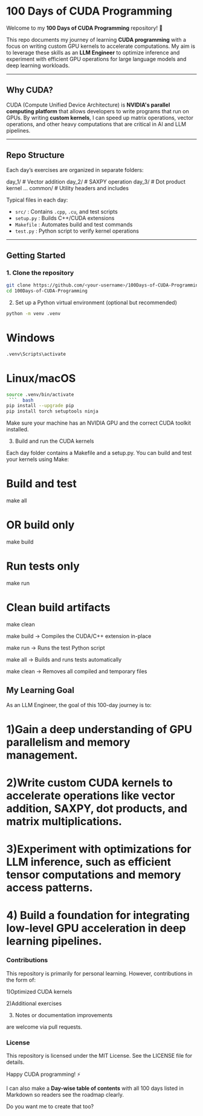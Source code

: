 # 100 Days of CUDA Programming

Welcome to my **100 Days of CUDA Programming** repository! 🚀  

This repo documents my journey of learning **CUDA programming** with a focus on writing custom GPU kernels to accelerate computations. My aim is to leverage these skills as an **LLM Engineer** to optimize inference and experiment with efficient GPU operations for large language models and deep learning workloads.

---

## Why CUDA?

CUDA (Compute Unified Device Architecture) is **NVIDIA's parallel computing platform** that allows developers to write programs that run on GPUs. By writing **custom kernels**, I can speed up matrix operations, vector operations, and other heavy computations that are critical in AI and LLM pipelines.

---

## Repo Structure

Each day’s exercises are organized in separate folders:

day_1/ # Vector addition
day_2/ # SAXPY operation
day_3/ # Dot product kernel
...
common/ # Utility headers and includes


Typical files in each day:

- `src/` : Contains `.cpp`, `.cu`, and test scripts
- `setup.py` : Builds C++/CUDA extensions
- `Makefile` : Automates build and test commands
- `test.py` : Python script to verify kernel operations

---

## Getting Started

### 1. Clone the repository

```bash
git clone https://github.com/<your-username>/100Days-of-CUDA-Programming.git
cd 100Days-of-CUDA-Programming
```

2. Set up a Python virtual environment (optional but recommended)
``` bash
python -m venv .venv
```
# Windows
``` bash
.venv\Scripts\activate
```
# Linux/macOS
```bash
source .venv/bin/activate
 ```  bash   
pip install --upgrade pip
pip install torch setuptools ninja
```

Make sure your machine has an NVIDIA GPU and the correct CUDA toolkit installed.

3. Build and run the CUDA kernels

Each day folder contains a Makefile and a setup.py. You can build and test your kernels using Make:


# Build and test
make all

# OR build only
make build

# Run tests only
make run

# Clean build artifacts
make clean

make build → Compiles the CUDA/C++ extension in-place

make run → Runs the test Python script

make all → Builds and runs tests automatically

make clean → Removes all compiled and temporary files

## My Learning Goal

As an LLM Engineer, the goal of this 100-day journey is to:

# 1)Gain a deep understanding of GPU parallelism and memory management.
# 2)Write custom CUDA kernels to accelerate operations like vector addition, SAXPY, dot products, and matrix multiplications.
# 3)Experiment with optimizations for LLM inference, such as efficient tensor computations and memory access patterns.
# 4) Build a foundation for integrating low-level GPU acceleration in deep learning pipelines.

### Contributions

This repository is primarily for personal learning. However, contributions in the form of:

1)Optimized CUDA kernels

2)Additional exercises

3) Notes or documentation improvements

are welcome via pull requests.

### License

This repository is licensed under the MIT License. See the LICENSE
 file for details.

Happy CUDA programming! ⚡️


I can also make a **Day-wise table of contents** with all 100 days listed in Markdown so readers see the roadmap clearly.  

Do you want me to create that too?


